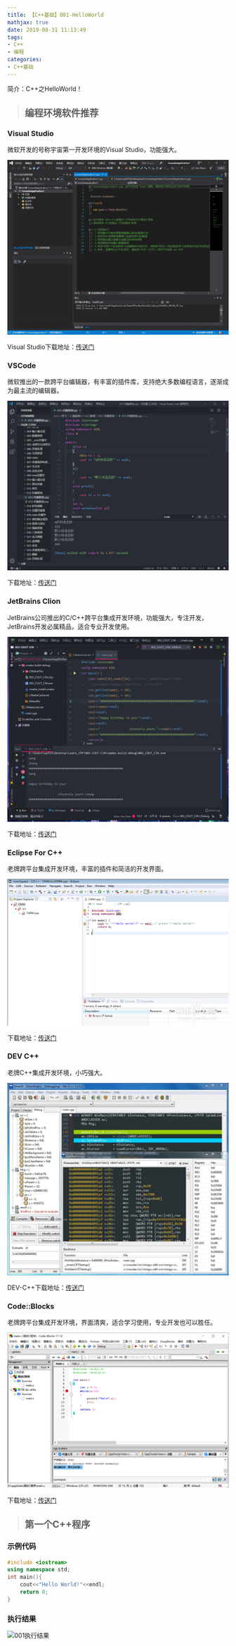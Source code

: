 ```yaml
---
title: 【C++基础】001-HelloWorld
mathjax: true
date: 2019-08-31 11:13:49
tags:
- C++
- 编程
categories:
- C++基础
---
```

简介：C++之HelloWorld！
<!-- more -->

>## 编程环境软件推荐

### Visual Studio

微软开发的号称宇宙第一开发环境的Visual Studio，功能强大。

![VisualStudio](【C++基础】VisualStudio.png)

Visual Studio下载地址：[传送门](https://visualstudio.microsoft.com/zh-hans/free-developer-offers/)

### VSCode

微软推出的一款跨平台编辑器，有丰富的插件库，支持绝大多数编程语言，逐渐成为最主流的编辑器。

![VS Code](【C++基础】VS%20Code.png)

下载地址：[传送门](https://code.visualstudio.com/)

### JetBrains Clion

JetBrains公司推出的C/C++跨平台集成开发环境，功能强大，专注开发，JetBrains开发必属精品，适合专业开发使用。

![Clion](【C++基础】Clion.png)

下载地址：[传送门](http://www.jetbrains.com/clion/)

### Eclipse For C++

老牌跨平台集成开发环境，丰富的插件和简洁的开发界面。

![Eclipse](【C++基础】Eclipse.png)

下载地址：[传送门](https://www.eclipse.org/downloads/)

### DEV C++

老牌C++集成开发环境，小巧强大。

![DEV-C++](【C++基础】DEV-C++.png)

DEV-C++下载地址：[传送门](https://bloodshed-dev-c.en.softonic.com/ )

### Code::Blocks

老牌跨平台集成开发环境，界面清爽，适合学习使用，专业开发也可以胜任。

![Code Blocks](【C++基础】Code%20Blocks.png)

下载地址：[传送门](http://www.codeblocks.org/downloads)

>## 第一个C++程序

### 示例代码
```c++
#include <iostream>
using namespace std;
int main(){
	cout<<"Hello World!"<<endl;
	return 0;
}
```

### 执行结果

![001执行结果](【C++基础】001执行结果.png)